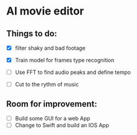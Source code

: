 # AI movie editor
## Things to do: 
- [x] filter shaky and bad footage 
- [x] Train model for frames type recognition 
- [ ] Use FFT to find audio peaks and define tempo
- [ ] Cut to the rythm of music


## Room for improvement:
- [ ] Build some GUI for a web App
- [ ] Change to Swift and build an IOS App